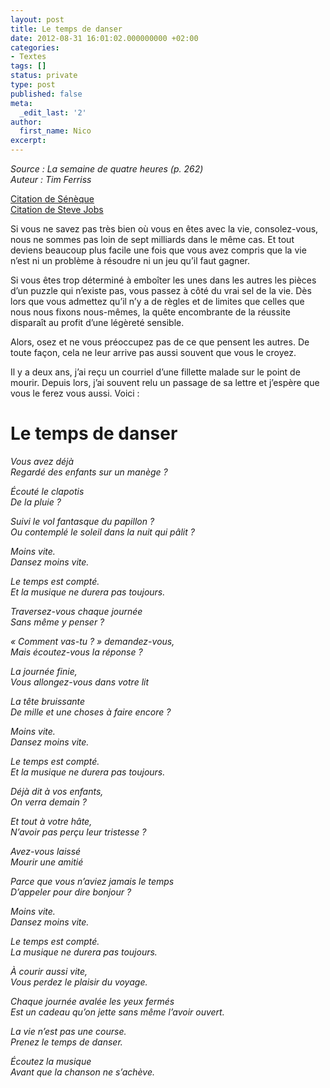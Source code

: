 ```yaml
---
layout: post
title: Le temps de danser
date: 2012-08-31 16:01:02.000000000 +02:00
categories:
- Textes
tags: []
status: private
type: post
published: false
meta:
  _edit_last: '2'
author:
  first_name: Nico
excerpt:
---
```

<p><em>Source : La semaine de quatre heures (p. 262)</em><br />
<em>Auteur : Tim Ferriss</em></p>
<p><a href="https://hypnodingues.org/archives/1147">Citation de Sénèque</a><br />
<a href="https://hypnodingues.org/archives/1149">Citation de Steve Jobs</a></p>
<p>Si vous ne savez pas très bien où vous en êtes avec la vie, consolez-vous, nous ne sommes pas loin de sept milliards dans le même cas. Et tout deviens beaucoup plus facile une fois que vous avez compris que la vie n’est ni un problème à résoudre ni un jeu qu’il faut gagner.</p>
<p>Si vous êtes trop déterminé à emboîter les unes dans les autres les pièces d’un puzzle qui n’existe pas, vous passez à côté du vrai sel de la vie. Dès lors que vous admettez qu’il n’y a de règles et de limites que celles que nous nous fixons nous-mêmes, la quête encombrante de la réussite disparaît au profit d’une légèreté sensible.</p>
<p>Alors, osez et ne vous préoccupez pas de ce que pensent les autres. De toute façon, cela ne leur arrive pas aussi souvent que vous le croyez.</p>
<p>Il y a deux ans, j’ai reçu un courriel d’une fillette malade sur le point de mourir. Depuis lors, j’ai souvent relu un passage de sa lettre et j’espère que vous le ferez vous aussi. Voici :</p>
<h1>Le temps de danser</h1>
<p><em>Vous avez déjà</em><br />
<em> Regardé des enfants sur un manège ?</em></p>
<p><em>Écouté le clapotis</em><br />
<em> De la pluie ?</em></p>
<p><em>Suivi le vol fantasque du papillon ?</em><br />
<em> Ou contemplé le soleil dans la nuit qui pâlit ?</em></p>
<p><em>Moins vite.</em><br />
<em> Dansez moins vite.</em></p>
<p><em>Le temps est compté.</em><br />
<em> Et la musique ne durera pas toujours.</em></p>
<p><em>Traversez-vous chaque journée</em><br />
<em> Sans même y penser ?</em></p>
<p><em>« Comment vas-tu ? » demandez-vous,</em><br />
<em> Mais écoutez-vous la réponse ?</em></p>
<p><em>La journée finie,</em><br />
<em> Vous allongez-vous dans votre lit</em></p>
<p><em>La tête bruissante</em><br />
<em> De mille et une choses à faire encore ?</em></p>
<p><em>Moins vite.</em><br />
<em> Dansez moins vite.</em></p>
<p><em>Le temps est compté.</em><br />
<em> Et la musique ne durera pas toujours.</em></p>
<p><em>Déjà dit à vos enfants,</em><br />
<em> On verra demain ?</em></p>
<p><em>Et tout à votre hâte,</em><br />
<em> N’avoir pas perçu leur tristesse ?</em></p>
<p><em>Avez-vous laissé</em><br />
<em> Mourir une amitié</em></p>
<p><em>Parce que vous n’aviez jamais le temps</em><br />
<em> D’appeler pour dire bonjour ?</em></p>
<p><em>Moins vite.</em><br />
<em> Dansez moins vite.</em></p>
<p><em>Le temps est compté.</em><br />
<em> La musique ne durera pas toujours.</em></p>
<p><em>À courir aussi vite,</em><br />
<em> Vous perdez le plaisir du voyage.</em></p>
<p><em>Chaque journée avalée les yeux fermés</em><br />
<em> Est un cadeau qu’on jette sans même l’avoir ouvert.</em></p>
<p><em>La vie n’est pas une course.</em><br />
<em> Prenez le temps de danser.</em></p>
<p><em>Écoutez la musique</em><br />
<em> Avant que la chanson ne s’achève.</em></p>
